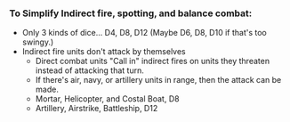 ### To Simplify Indirect fire, spotting, and balance combat:
- Only 3 kinds of dice... D4, D8, D12 (Maybe D6, D8, D10 if that's too swingy.)
- Indirect fire units don't attack by themselves
  - Direct combat units "Call in" indirect fires on units they threaten instead of attacking that turn.
  - If there's air, navy, or artillery units in range, then the attack can be made.
  - Mortar, Helicopter, and Costal Boat, D8
  - Artillery, Airstrike, Battleship, D12
